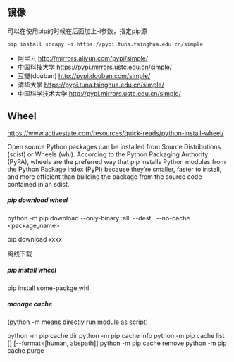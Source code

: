 
## 镜像

可以在使用pip的时候在后面加上-i参数，指定pip源

```
pip install scrapy -i https://pypi.tuna.tsinghua.edu.cn/simple
```


-  阿里云 http://mirrors.aliyun.com/pypi/simple/
-  中国科技大学 https://pypi.mirrors.ustc.edu.cn/simple/
-  豆瓣(douban) http://pypi.douban.com/simple/
-  清华大学 https://pypi.tuna.tsinghua.edu.cn/simple/
-  中国科学技术大学 http://pypi.mirrors.ustc.edu.cn/simple/



## Wheel 

https://www.activestate.com/resources/quick-reads/python-install-wheel/

Open source Python packages can be installed from Source Distributions (sdist) or Wheels (whl). According to the Python Packaging Authority (PyPA), wheels are the preferred way that pip installs Python modules from the Python Package Index (PyPI) because they’re smaller, faster to install, and more efficient than building the package from the source code contained in an sdist.


##### pip download wheel
python -m pip download --only-binary :all: --dest . --no-cache <package_name> 


pip download xxxx

离线下载

##### pip install wheel

pip install some-packge.whl




##### manage cache 

(python -m means directly run module as script)

python -m pip cache dir
python -m pip cache info
python -m pip cache list [<pattern>] [--format=[human, abspath]]
python -m pip cache remove <pattern>
python -m pip cache purge
